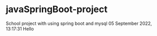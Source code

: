 # javaSpringBoot-project
School project with using spring boot and mysql
‎05 ‎September ‎2022, ‏‎13:17:31
Hello